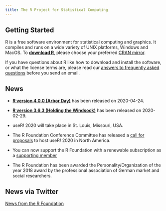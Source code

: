 ```yaml
---
title: The R Project for Statistical Computing
---
```


## Getting Started

R is a free software environment for statistical computing and graphics. It compiles and runs on a wide variety of UNIX platforms, Windows and MacOS. To **[download R](http://cran.r-project.org/mirrors.html)**, please choose your preferred [CRAN mirror](http://cran.r-project.org/mirrors.html).

If you have questions about R like how to download and install the software, or what the license terms are, please read our [answers to frequently asked questions](http://cran.R-project.org/faqs.html) before you send an email.

## News
-   [**R version 4.0.0 (Arbor Day)**](https://cran.r-project.org/src/base/R-4)
    has been released on 2020-04-24.

-   [**R version 3.6.3 (Holding the Windsock)**](https://cran.r-project.org/src/base/R-3)
    has been released on 2020-02-29.

- useR! 2020 will take place in St. Louis, Missouri, USA.

- The R Foundation Conference Committee has released a
  [call for proposals](https://www.r-project.org/useR-2020_call.html)
  to host useR! 2020 in North America.

- You can now support the R Foundation with a renewable subscription as a
  [supporting member](https://www.r-project.org/foundation/donations.html)
  
- The R Foundation has been awarded the Personality/Organization of the year 2018 award by the professional association of German market and social researchers.
    
## News via Twitter

<a class="twitter-timeline"
 href="https://twitter.com/_R_Foundation?ref_src=twsrc%5Etfw"
 data-width="400"
 data-show-replies="false"
 data-chrome="noheader,nofooter,noborders"
 data-dnt="true"
 data-tweet-limit="3">News from the R Foundation</a>
<script async
 src="https://platform.twitter.com/widgets.js"
 charset="utf-8"></script>

<!--- (Boilerplate for release run-in)
-   [**R version 3.1.3 (Smooth Sidewalk) prerelease versions**](http://cran.r-project.org/src/base-prerelease) will appear starting February 28. Final release is scheduled for 2015-03-09.
-->
